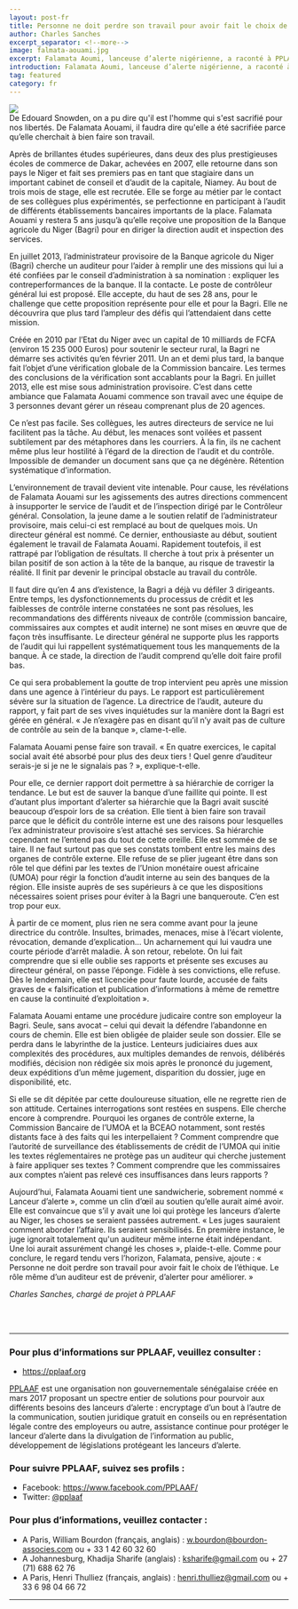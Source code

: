 ```yaml
---
layout: post-fr
title: Personne ne doit perdre son travail pour avoir fait le choix de l’éthique
author: Charles Sanches
excerpt_separator: <!--more-->
image: falmata-aouami.jpg
excerpt: Falamata Aoumi, lanceuse d’alerte nigérienne, a raconté à PPLAAF les difficultés rencontrées pour dénoncer des pratiques frauduleuses dans une banque
introduction: Falamata Aoumi, lanceuse d’alerte nigérienne, a raconté à PPLAAF les difficultés rencontrées pour dénoncer des pratiques frauduleuses dans une banque
tag: featured
category: fr
---
```

<img class="img-responsive img-post center-block" src="/img/posts/falmata-aouami.jpg">

<br>
De Edouard Snowden, on a pu dire qu'il est l'homme qui s'est sacrifié pour nos libertés. De Falamata Aouami, il faudra dire qu'elle a été sacrifiée parce qu’elle cherchait à bien faire son travail. 

Après de brillantes études supérieures, dans deux des plus prestigieuses écoles de commerce de Dakar, achevées en 2007, elle retourne dans son pays le Niger et fait ses premiers pas en tant que stagiaire dans un important cabinet de conseil et d’audit de la capitale, Niamey. Au bout de trois mois de stage, elle est recrutée. Elle se forge au métier par le contact de ses collègues plus expérimentés, se perfectionne en participant à l’audit de différents établissements bancaires importants de la place. Falamata Aouami y restera 5 ans jusqu’à qu’elle reçoive une proposition de la Banque agricole du Niger (Bagri) pour en diriger la direction audit et inspection des services. 

En juillet 2013, l’administrateur provisoire de la Banque agricole du Niger (Bagri) cherche un auditeur pour l’aider à remplir une des missions qui lui a été confiées par le conseil d’administration à sa nomination : expliquer les contreperformances de la banque. Il la contacte. Le poste de contrôleur général lui est proposé. Elle accepte, du haut de ses 28 ans, pour le challenge que cette proposition représente pour elle et pour la Bagri. Elle ne découvrira que plus tard l’ampleur des défis qui l’attendaient dans cette mission. 

Créée en 2010 par l’Etat du Niger avec un capital de 10 milliards de FCFA (environ 15 235 000 Euros) pour soutenir le secteur rural, la Bagri ne démarre ses activités qu’en février 2011. Un an et demi plus tard, la banque fait l’objet d’une vérification globale de la Commission bancaire. Les termes des conclusions de la vérification sont accablants pour la Bagri. En juillet 2013, elle est mise sous administration provisoire. C’est dans cette ambiance que Falamata Aouami commence son travail avec une équipe de 3 personnes devant gérer un réseau comprenant plus de 20 agences.

Ce n’est pas facile. Ses collègues, les autres directeurs de service ne lui facilitent pas la tâche. Au début, les menaces sont voilées et passent subtilement par des métaphores dans les courriers. À la fin, ils ne cachent même plus leur hostilité à l’égard de la direction de l’audit et du contrôle. Impossible de demander un document sans que ça ne dégénère. Rétention systématique d’information. 

L’environnement de travail devient vite intenable. Pour cause, les révélations de Falamata Aouami sur les agissements des autres directions commencent à insupporter le service de l’audit et de l’inspection dirigé par le Contrôleur général. Consolation, la jeune dame a le soutien relatif de l’administrateur provisoire, mais celui-ci est remplacé au bout de quelques mois. Un directeur général est nommé. Ce dernier, enthousiaste au début, soutient également le travail de Falamata Aouami.  Rapidement toutefois, il est rattrapé par l’obligation de résultats. Il cherche à tout prix à présenter un bilan positif de son action à la tête de la banque, au risque de travestir la réalité. Il finit par devenir le principal obstacle au travail du contrôle. 

Il faut dire qu’en 4 ans d’existence, la Bagri a déjà vu défiler 3 dirigeants. Entre temps, les dysfonctionnements du processus de crédit et les faiblesses de contrôle interne constatées ne sont pas résolues, les recommandations des différents niveaux de contrôle (commission bancaire, commissaires aux comptes et audit interne) ne sont mises en œuvre que de façon très insuffisante. Le directeur général ne supporte plus les rapports de l’audit qui lui rappellent systématiquement tous les manquements de la banque. À ce stade, la direction de l’audit comprend qu’elle doit faire profil bas. 

Ce qui sera probablement la goutte de trop intervient peu après une mission dans une agence à l’intérieur du pays. Le rapport est particulièrement sévère sur la situation de l’agence. La directrice de l’audit, auteure du rapport, y fait part de ses vives inquiétudes sur la manière dont la Bagri est gérée en général. « Je n’exagère pas en disant qu’il n’y avait pas de culture de contrôle au sein de la banque », clame-t-elle.

Falamata Aouami pense faire son travail. « En quatre exercices, le capital social avait été absorbé pour plus des deux tiers ! Quel genre d’auditeur serais-je si je ne le signalais pas ? », explique-t-elle. 

Pour elle, ce dernier rapport doit permettre à sa hiérarchie de corriger la tendance. Le but est de sauver la banque d’une faillite qui pointe. Il est d’autant plus important d’alerter sa hiérarchie que la Bagri avait suscité beaucoup d’espoir lors de sa création. Elle tient à bien faire son travail parce que le déficit du contrôle interne est une des raisons pour lesquelles l’ex administrateur provisoire s’est attaché ses services. Sa hiérarchie cependant ne l’entend pas du tout de cette oreille. Elle est sommée de se taire. Il ne faut surtout pas que ses constats tombent entre les mains des organes de contrôle externe. Elle refuse de se plier jugeant être dans son rôle tel que défini par les textes de l’Union monétaire ouest africaine (UMOA) pour régir la fonction d’audit interne au sein des banques de la région. Elle insiste auprès de ses supérieurs à ce que les dispositions nécessaires soient prises pour éviter à la Bagri une banqueroute. C’en est trop pour eux. 

À partir de ce moment, plus rien ne sera comme avant pour la jeune directrice du contrôle. Insultes, brimades, menaces, mise à l’écart violente, révocation, demande d’explication… Un acharnement qui lui vaudra une courte période d’arrêt maladie. À son retour, rebelote. On lui fait comprendre que si elle oublie ses rapports et présente ses excuses au directeur général, on passe l’éponge. Fidèle à ses convictions, elle refuse. Dès le lendemain, elle est licenciée pour faute lourde, accusée de faits graves de « falsification et publication d’informations à même de remettre en cause la continuité d’exploitation ».

Falamata Aouami entame une procédure judicaire contre son employeur la Bagri. Seule, sans avocat – celui qui devait la défendre l’abandonne en cours de chemin. Elle est bien obligée de plaider seule son dossier. Elle se perdra dans le labyrinthe de la justice. Lenteurs judiciaires dues aux complexités des procédures, aux multiples demandes de renvois, délibérés modifiés, décision non rédigée six mois après le prononcé du jugement, deux expéditions d’un même jugement, disparition du dossier, juge en disponibilité, etc.

Si elle se dit dépitée par cette douloureuse situation, elle ne regrette rien de son attitude. Certaines interrogations sont restées en suspens. Elle cherche encore à comprendre. Pourquoi les organes de contrôle externe, la Commission Bancaire de l’UMOA et la BCEAO notamment, sont restés distants face à des faits qui les interpellaient ? Comment comprendre que l’autorité de surveillance des établissements de crédit de l’UMOA qui initie les textes réglementaires ne protège pas un auditeur qui cherche justement à faire appliquer ses textes ? Comment comprendre que les commissaires aux comptes n’aient pas relevé ces insuffisances dans leurs rapports ?
 
Aujourd’hui, Falamata Aouami tient une sandwicherie, sobrement nommé « Lanceur d’alerte », comme un clin d’œil au soutien qu’elle aurait aimé avoir. Elle est convaincue que s’il y avait une loi qui protège les lanceurs d’alerte au Niger, les choses se seraient passées autrement. « Les juges sauraient comment aborder l’affaire. Ils seraient sensibilisés. En première instance, le juge ignorait totalement qu'un auditeur même interne était indépendant. Une loi aurait assurément changé les choses », plaide-t-elle. Comme pour conclure, le regard tendu vers l’horizon, Falamata, pensive, ajoute : « Personne ne doit perdre son travail pour avoir fait le choix de l’éthique. Le rôle même d’un auditeur est de prévenir, d’alerter pour améliorer. »


_Charles Sanches, chargé de projet à PPLAAF_

<br>
<br>

--------------


### Pour plus d’informations sur PPLAAF, veuillez consulter :
- <https://pplaaf.org>

[PPLAAF](https://pplaaf.org/fr/faq.html) est une organisation non gouvernementale sénégalaise créée en mars 2017 proposant un spectre entier de solutions pour pourvoir aux différents besoins des lanceurs d’alerte : encryptage d’un bout à l’autre de la communication, soutien juridique gratuit en conseils ou en représentation légale contre des employeurs ou autre, assistance continue pour protéger le lanceur d’alerte dans la divulgation de l’information au public, développement de législations protégeant les lanceurs d’alerte. 

### Pour suivre PPLAAF, suivez ses profils :
- Facebook: <https://www.facebook.com/PPLAAF/>
- Twitter: [@pplaaf](https://twitter.com/pplaaf)

### Pour plus d’informations, veuillez contacter :
- A Paris, William Bourdon (français, anglais) : [w.bourdon@bourdon-associes.com](mailto:w.bourdon@bourdon-associes.com) ou + 33 1 42 60 32 60
- A Johannesburg, Khadija Sharife (anglais) : [ksharife@gmail.com](mailto:ksharife@gmail.com) ou + 27 (71) 688 62 76 
- A Paris, Henri Thulliez (français, anglais) : [henri.thulliez@gmail.com](mailto:henri.thulliez@gmail.com) ou + 33 6 98 04 66 72





-----
